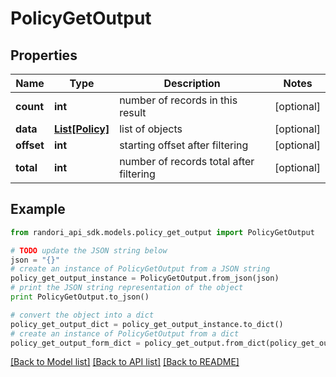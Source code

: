 # PolicyGetOutput


## Properties

Name | Type | Description | Notes
------------ | ------------- | ------------- | -------------
**count** | **int** | number of records in this result | [optional] 
**data** | [**List[Policy]**](Policy.md) | list of objects | [optional] 
**offset** | **int** | starting offset after filtering | [optional] 
**total** | **int** | number of records total after filtering | [optional] 

## Example

```python
from randori_api_sdk.models.policy_get_output import PolicyGetOutput

# TODO update the JSON string below
json = "{}"
# create an instance of PolicyGetOutput from a JSON string
policy_get_output_instance = PolicyGetOutput.from_json(json)
# print the JSON string representation of the object
print PolicyGetOutput.to_json()

# convert the object into a dict
policy_get_output_dict = policy_get_output_instance.to_dict()
# create an instance of PolicyGetOutput from a dict
policy_get_output_form_dict = policy_get_output.from_dict(policy_get_output_dict)
```
[[Back to Model list]](../README.md#documentation-for-models) [[Back to API list]](../README.md#documentation-for-api-endpoints) [[Back to README]](../README.md)


